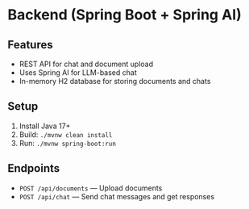 # Backend (Spring Boot + Spring AI)

## Features

- REST API for chat and document upload
- Uses Spring AI for LLM-based chat
- In-memory H2 database for storing documents and chats

## Setup

1. Install Java 17+
2. Build: `./mvnw clean install`
3. Run: `./mvnw spring-boot:run`

## Endpoints

- `POST /api/documents` — Upload documents
- `POST /api/chat` — Send chat messages and get responses